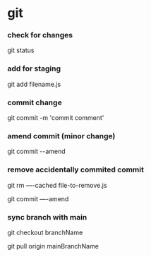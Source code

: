 # git

### check for changes

git status

### add for staging

git add filename.js

### commit change

git commit -m 'commit comment'

### amend commit (minor change)

git commit --amend

### remove accidentally commited commit

git rm —-cached file-to-remove.js

git commit —-amend

### sync branch with main

git checkout branchName

git pull origin mainBranchName
